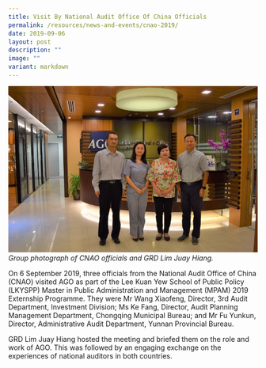 ```yaml
---
title: Visit By National Audit Office Of China Officials
permalink: /resources/news-and-events/cnao-2019/
date: 2019-09-06
layout: post
description: ""
image: ""
variant: markdown
---
```

![](/images/Visitors/CNAO%202019.jpg)
*Group photograph of CNAO officials and GRD Lim Juay Hiang.*

On 6 September 2019, three officials from the National Audit Office of China (CNAO) visited AGO as part of the Lee Kuan Yew School of Public Policy (LKYSPP) Master in Public Administration and Management (MPAM) 2019 Externship Programme. They were Mr Wang Xiaofeng, Director, 3rd Audit Department, Investment Division; Ms Ke Fang, Director, Audit Planning Management Department, Chongqing Municipal Bureau; and Mr Fu Yunkun, Director, Administrative Audit Department, Yunnan Provincial Bureau. 

GRD Lim Juay Hiang hosted the meeting and briefed them on the role and work of AGO. This was followed by an engaging exchange on the experiences of national auditors in both countries.